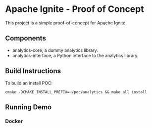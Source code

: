 # Apache Ignite - Proof of Concept

This project is a simple proof-of-concept for Apache Ignite.

## Components

- analytics-core, a dummy analytics library.
- analytics-interface, a Python interface to the analytics library.

## Build Instructions

To build an install POC:

```
cmake -DCMAKE_INSTALL_PREFIX=~/poc/analytics && make all install
```

## Running Demo

### Docker




